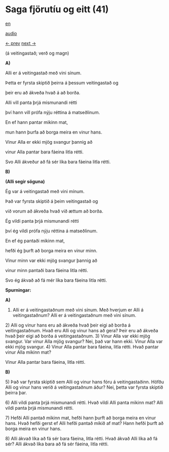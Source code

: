 # Saga fjörutíu og eitt (41)

[en](../en/story_41.md)

[audio](../audio/story_41.mp3)

[← prev](../is/story_40.md)
[next →](../is/story_42.md)

(á veitingastað; verð og magn)

**A)**

Alli er á veitingastað með vini sínum.

Þetta er fyrsta skiptið þeirra á þessum veitingastað og

þeir eru að ákveða hvað á að borða.

Alli vill panta þrjá mismunandi rétti

því hann vill prófa nýju réttina á matseðlinum.

En ef hann pantar mikinn mat,

mun hann þurfa að borga meira en vinur hans.

Vinur Alla er ekki mjög svangur þannig að

vinur Alla pantar bara fáeina litla rétti.

Svo Alli ákveður að fá sér líka bara fáeina litla rétti.

**B)**

**(Alli segir söguna)**

Ég var á veitingastað með vini mínum.

Það var fyrsta skiptið á þeim veitingastað og

við vorum að ákveða hvað við ættum að borða.

Ég vildi panta þrjá mismunandi rétti

því ég vildi prófa nýju réttina á matseðlinum.

En ef ég pantaði mikinn mat,

hefði ég þurft að borga meira en vinur minn.

Vinur minn var ekki mjög svangur þannig að

vinur minn pantaði bara fáeina litla rétti.

Svo ég ákvað að fá mér líka bara fáeina litla rétti.

**Spurningar:**

**A)**
1) Alli er á veitingastaðnum með vini sínum. Með hverjum er Alli á
veitingastaðnum? Alli er á veitingastaðnum með vini sínum.

2\) Alli og vinur hans eru að ákveða hvað þeir eigi að borða á
veitingastaðnum. Hvað eru Alli og vinur hans að gera? Þeir eru að ákveða
hvað þeir eigi að borða á veitingastaðnum.
3) Vinur Alla var ekki mjög svangur. Var vinur Alla mjög svangur? Nei,
það var hann ekki. Vinur Alla var ekki mjög svangur.
4) Vinur Alla pantar bara fáeina, litla rétti. Hvað pantar vinur Alla
mikinn mat?

Vinur Alla pantar bara fáeina, litla rétti.

**B)**

5\) Það var fyrsta skiptið sem Alli og vinur hans fóru á
veitingastaðinn. Höfðu Alli og vinur hans verið á veitingastaðnum áður?
Nei, þetta var fyrsta skiptið þeirra þar.

6\) Alli vildi panta þrjá mismunandi rétti. Hvað vildi Alli panta mikinn
mat? Alli vildi panta þrjá mismunandi rétti.

7\) Hefði Alli pantað mikinn mat, hefði hann þurft að borga meira en
vinur hans. Hvað hefði gerst ef Alli hefði pantað mikið af mat? Hann
hefði þurft að borga meira en vinur hans.

8\) Alli ákvað líka að fá sér bara fáeina, litla rétti. Hvað ákvað Alli
líka að fá sér? Alli ákvað líka bara að fá sér fáeina, litla rétti.
